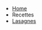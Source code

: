 <!-- docs/_sidebar.md -->
 - [Home](/)
 - Recettes
  - [Lasagnes](https://raw.githubusercontent.com/TheFeloDevTeam/TheBlogOfFeloFamily/master/_posts/2020-03-22-Lasagnes-v%C3%A9g%C3%A9tariennes.md)
